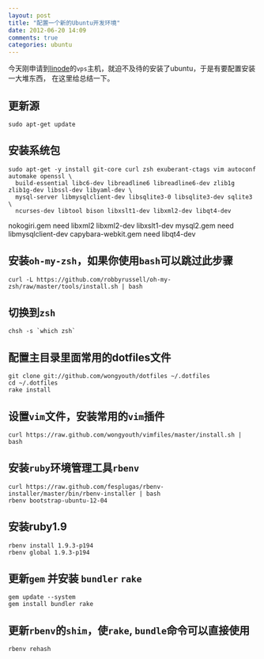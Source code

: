 ```yaml
---
layout: post
title: "配置一个新的Ubuntu开发环境"
date: 2012-06-20 14:09
comments: true
categories: ubuntu
---
```


今天刚申请到[linode](http://linode.com)的`vps`主机，就迫不及待的安装了ubuntu，于是有要配置安装一大堆东西，
在这里给总结一下。

<!-- more -->

## 更新源
    sudo apt-get update

## 安装系统包
    sudo apt-get -y install git-core curl zsh exuberant-ctags vim autoconf automake openssl \
      build-essential libc6-dev libreadline6 libreadline6-dev zlib1g zlib1g-dev libssl-dev libyaml-dev \
      mysql-server libmysqlclient-dev libsqlite3-0 libsqlite3-dev sqlite3 \
      ncurses-dev libtool bison libxslt1-dev libxml2-dev libqt4-dev

nokogiri.gem        need libxml2 libxml2-dev libxslt1-dev
mysql2.gem          need libmysqlclient-dev
capybara-webkit.gem need libqt4-dev


## 安装`oh-my-zsh`，如果你使用`bash`可以跳过此步骤
    curl -L https://github.com/robbyrussell/oh-my-zsh/raw/master/tools/install.sh | bash

## 切换到`zsh`
    chsh -s `which zsh`

## 配置主目录里面常用的dotfiles文件
    git clone git://github.com/wongyouth/dotfiles ~/.dotfiles
    cd ~/.dotfiles
    rake install

## 设置`vim`文件，安装常用的`vim`插件
    curl https://raw.github.com/wongyouth/vimfiles/master/install.sh | bash

## 安装`ruby`环境管理工具`rbenv`
    curl https://raw.github.com/fesplugas/rbenv-installer/master/bin/rbenv-installer | bash
    rbenv bootstrap-ubuntu-12-04

## 安装ruby1.9
    rbenv install 1.9.3-p194
    rbenv global 1.9.3-p194

##  更新`gem` 并安装 `bundler` `rake`
    gem update --system
    gem install bundler rake

## 更新`rbenv`的`shim`，使`rake`, `bundle`命令可以直接使用
    rbenv rehash

